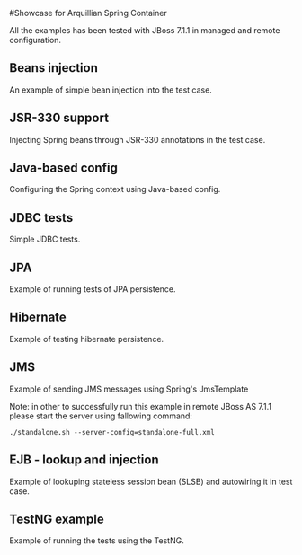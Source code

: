 #Showcase for Arquillian Spring Container

All the examples has been tested with JBoss 7.1.1 in managed and remote configuration.

## Beans injection

An example of simple bean injection into the test case.

## JSR-330 support

Injecting Spring beans through JSR-330 annotations in the test case.

## Java-based config

Configuring the Spring context using Java-based config.

## JDBC tests

Simple JDBC tests.

## JPA

Example of running tests of JPA persistence.

## Hibernate

Example of testing hibernate persistence.

## JMS

Example of sending JMS messages using Spring's JmsTemplate

Note: in other to successfully run this example in remote JBoss AS 7.1.1 please start the server using fallowing command:

```
./standalone.sh --server-config=standalone-full.xml
```

## EJB - lookup and injection

Example of lookuping stateless session bean (SLSB) and autowiring it in test case.

## TestNG example

Example of running the tests using the TestNG.